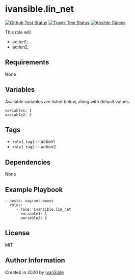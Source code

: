 # ivansible.lin_net

[![Github Test Status](https://github.com/ivansible/lin-net/workflows/Molecule%20test/badge.svg?branch=master)](https://github.com/ivansible/lin-net/actions)
[![Travis Test Status](https://travis-ci.org/ivansible/lin-net.svg?branch=master)](https://travis-ci.org/ivansible/lin-net)
[![Ansible Galaxy](https://img.shields.io/badge/galaxy-ivansible.lin__net-68a.svg?style=flat)](https://galaxy.ansible.com/ivansible/lin_net/)

This role will:
 - action1;
 - action2;


## Requirements

None


## Variables

Available variables are listed below, along with default values.

    variable1: 1
    variable2: 2


## Tags

- `role1_tag1` -- action1
- `role1_tag2` -- action2


## Dependencies

None


## Example Playbook

    - hosts: vagrant-boxes
      roles:
         - role: ivansible.lin_net
           variable1: 1
           variable2: 2


## License

MIT


## Author Information

Created in 2020 by [IvanSible](https://github.com/ivansible)
